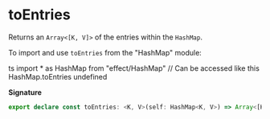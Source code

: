 # toEntries

Returns an `Array<[K, V]>` of the entries within the `HashMap`.

To import and use `toEntries` from the "HashMap" module:

ts
import \* as HashMap from "effect/HashMap"
// Can be accessed like this
HashMap.toEntries
undefined

**Signature**

```ts
export declare const toEntries: <K, V>(self: HashMap<K, V>) => Array<[K, V]>
```
